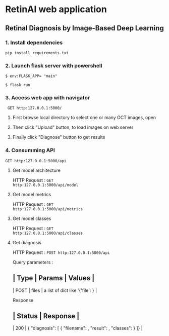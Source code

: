 # RetinAI web application
## Retinal Diagnosis by Image-Based Deep Learning


### 1. Install dependencies

<code>pip install requirements.txt</code>

### 2. Launch flask server with powershell

<code>$ env:FLASK_APP= "main"</code>

<code>$ flask run</code>

### 3. Access web app with navigator

<code> GET http:127.0.0.1:5000/</code>

1. First browse local directory to select one or many OCT images, open

2. Then click "Upload" button, to load images on web server

3. Finally click "Diagnose" button to get results


### 4. Consumming API

<code>GET http:127.0.0.1:5000/api</code>

1. Get model architecture

    HTTP Request : <code>GET http:127.0.0.1:5000/api/model</code>

2. Get model metrics

    HTTP Request : <code>GET http:127.0.0.1:5000/api/metrics</code>

3. Get model classes

    HTTP Request : <code>GET http:127.0.0.1:5000/api/classes</code>

4. Get diagnosis

    HTTP Request : <code>POST http:127.0.0.1:5000/api</code>

    Query parameters :

    | Type | Params | Values |
    --------------------------
    | POST | files | a list of dict like '{'file': <file>} |


    Response

    | Status | Response |
    --------------------------
    | 200 | { "diagnosis": [
                {
                    "filename": <string>,
                    "result": <integer>,
                    "classes":<string>
                }
            ]} |

